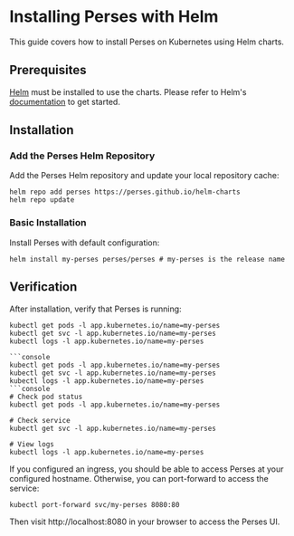 # Installing Perses with Helm

This guide covers how to install Perses on Kubernetes using Helm charts.

## Prerequisites

[Helm](https://helm.sh) must be installed to use the charts.
Please refer to Helm's [documentation](https://helm.sh/docs/) to get started.

## Installation

### Add the Perses Helm Repository

Add the Perses Helm repository and update your local repository cache:

```console
helm repo add perses https://perses.github.io/helm-charts
helm repo update
```

### Basic Installation

Install Perses with default configuration:

```console
helm install my-perses perses/perses # my-perses is the release name
```

## Verification

After installation, verify that Perses is running:
```console
kubectl get pods -l app.kubernetes.io/name=my-perses
kubectl get svc -l app.kubernetes.io/name=my-perses
kubectl logs -l app.kubernetes.io/name=my-perses

```console
kubectl get pods -l app.kubernetes.io/name=my-perses
kubectl get svc -l app.kubernetes.io/name=my-perses
kubectl logs -l app.kubernetes.io/name=my-perses
```console
# Check pod status
kubectl get pods -l app.kubernetes.io/name=my-perses

# Check service
kubectl get svc -l app.kubernetes.io/name=my-perses

# View logs
kubectl logs -l app.kubernetes.io/name=my-perses
```

If you configured an ingress, you should be able to access Perses at your configured hostname. Otherwise, you can port-forward to access the service:

```console
kubectl port-forward svc/my-perses 8080:80
```

Then visit http://localhost:8080 in your browser to access the Perses UI.